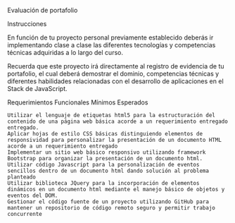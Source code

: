 Evaluación de portafolio

Instrucciones

En función de tu proyecto personal previamente establecido deberás ir implementando clase a clase las diferentes tecnologías y competencias técnicas adquiridas a lo largo del curso.

Recuerda que este proyecto irá directamente al registro de evidencia de tu portafolio, el cual deberá demostrar el dominio, competencias técnicas y diferentes habilidades relacionadas con el desarrollo de aplicaciones en el Stack de JavaScript.

Requerimientos Funcionales Mínimos Esperados

    Utilizar el lenguaje de etiquetas html5 para la estructuración del contenido de una página web básica acorde a un requerimiento entregado entregado.
    Aplicar hojas de estilo CSS básicas distinguiendo elementos de responsividad para personalizar la presentación de un documento HTML acorde a un requerimiento entregado
    Implementar un sitio web básico responsivo utilizando framework Bootstrap para organizar la presentación de un documento html.
    Utilizar código Javascript para la personalización de eventos sencillos dentro de un documento html dando solución al problema planteado
    Utilizar biblioteca JQuery para la incorporación de elementos dinámicos en un documento html mediante el manejo básico de objetos y eventos del DOM.
    Gestionar el código fuente de un proyecto utilizando GitHub para mantener un repositorio de código remoto seguro y permitir trabajo concurrente